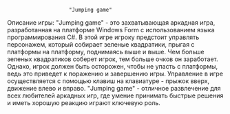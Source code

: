                         "Jumping game"
Описание игры:
"Jumping game" - это захватывающая аркадная игра, разработанная на платформе Windows Form с использованием языка программирования C#. В этой игре игроку предстоит управлять персонажем, который собирает зеленые квадратики, прыгая с платформы на платформу, поднимаясь выше и выше.
Чем больше зеленых квадратиков соберет игрок, тем больше очков он заработает. Однако, игрок должен быть осторожен, чтобы не упасть с платформы, ведь это приведет к поражению и завершению игры.
Управление в игре осуществляется с помощью клавиш на клавиатуре - прыжок вверх, движение влево и вправо. 
"Jumping game" - отличное развлечение для всех любителей аркадных игр, где умение принимать быстрые решения и иметь хорошую реакцию играют ключевую роль.




